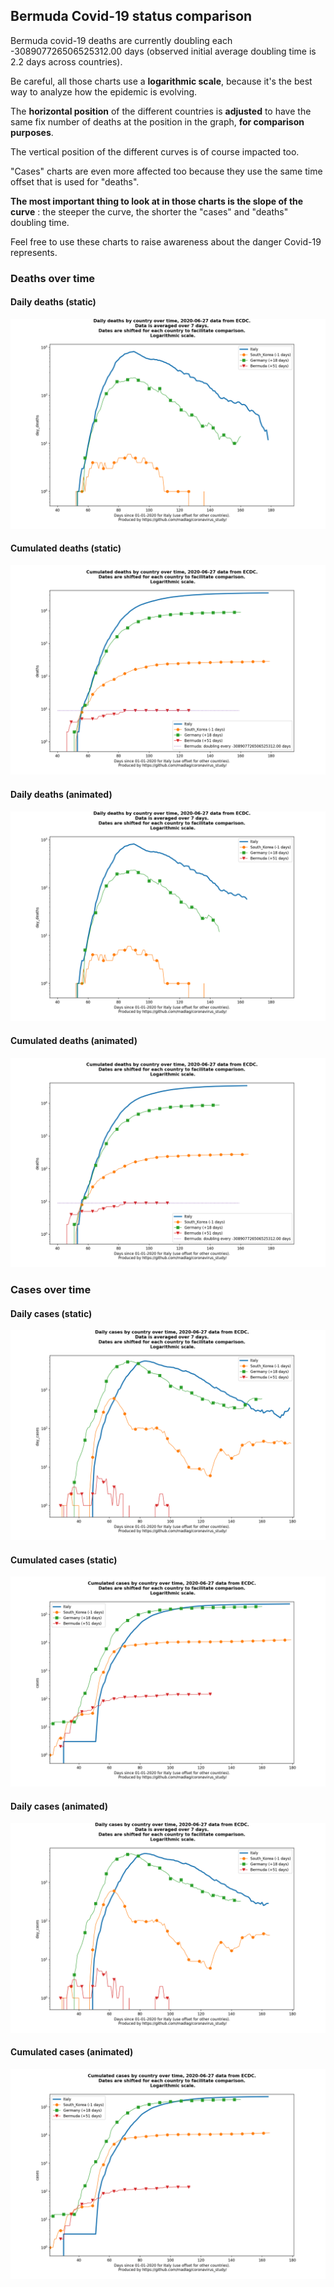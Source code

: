 ## Bermuda Covid-19 status comparison 

Bermuda covid-19 deaths are currently doubling each -308907726506525312.00 days (observed initial average doubling time is 2.2 days across countries).



Be careful, all those charts use a **logarithmic scale**, because it's the best way to analyze how the epidemic is evolving.
 
The **horizontal position** of the different countries is **adjusted** to have the same fix number of deaths at the position in the graph, **for comparison purposes**.

The vertical position of the different curves is of course impacted too.

"Cases" charts are even more affected too because they use the same time offset that is used for "deaths".

**The most important thing to look at in those charts is the slope of the curve** : the steeper the curve, the shorter the "cases" and "deaths" doubling time.

Feel free to use these charts to raise awareness about the danger Covid-19 represents. 


 
### Deaths over time
 
#### Daily deaths (static)
![Bermuda covid-19 daily deaths static chart](https://raw.githubusercontent.com/madlag/coronavirus_study/master/notebooks/graphs/2020-06-27/countries/Bermuda/2020-06-27_Bermuda_day_deaths.png "Bermuda covid-19 day_deaths static chart")   
 
#### Cumulated deaths (static)
![Bermuda covid-19 cumulated deaths static chart](https://raw.githubusercontent.com/madlag/coronavirus_study/master/notebooks/graphs/2020-06-27/countries/Bermuda/2020-06-27_Bermuda_deaths.png "Bermuda covid-19 deaths static chart")   
 
#### Daily deaths (animated)
![Bermuda covid-19 daily deaths animated chart](https://raw.githubusercontent.com/madlag/coronavirus_study/master/notebooks/graphs/2020-06-27/countries/Bermuda/2020-06-27_Bermuda_day_deaths.gif "Bermuda covid-19 day_deaths animated chart")   
 
#### Cumulated deaths (animated)
![Bermuda covid-19 cumulated deaths animated chart](https://raw.githubusercontent.com/madlag/coronavirus_study/master/notebooks/graphs/2020-06-27/countries/Bermuda/2020-06-27_Bermuda_deaths.gif "Bermuda covid-19 deaths animated chart")   

 
### Cases over time
 
#### Daily cases (static)
![Bermuda covid-19 daily cases static chart](https://raw.githubusercontent.com/madlag/coronavirus_study/master/notebooks/graphs/2020-06-27/countries/Bermuda/2020-06-27_Bermuda_day_cases.png "Bermuda covid-19 day_cases static chart")   
 
#### Cumulated cases (static)
![Bermuda covid-19 cumulated cases static chart](https://raw.githubusercontent.com/madlag/coronavirus_study/master/notebooks/graphs/2020-06-27/countries/Bermuda/2020-06-27_Bermuda_cases.png "Bermuda covid-19 cases static chart")   
 
#### Daily cases (animated)
![Bermuda covid-19 daily cases animated chart](https://raw.githubusercontent.com/madlag/coronavirus_study/master/notebooks/graphs/2020-06-27/countries/Bermuda/2020-06-27_Bermuda_day_cases.gif "Bermuda covid-19 day_cases animated chart")   
 
#### Cumulated cases (animated)
![Bermuda covid-19 cumulated cases animated chart](https://raw.githubusercontent.com/madlag/coronavirus_study/master/notebooks/graphs/2020-06-27/countries/Bermuda/2020-06-27_Bermuda_cases.gif "Bermuda covid-19 cases animated chart")   

